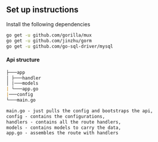 ## Set up instructions

Install the following dependencies

```bash
go get -u github.com/gorilla/mux
go get -u github.com/jinzhu/gorm
go get -u github.com/go-sql-driver/mysql
```

#### Api structure

```md
├───app
│ ├───handler
│ |───models
| └───app.go
|───config
└───main.go

main.go - just pulls the config and bootstraps the api,
config - contains the configurations,
handlers - contains all the route handlers,
models - contains models to carry the data,
app.go - assembles the route with handlers
```
